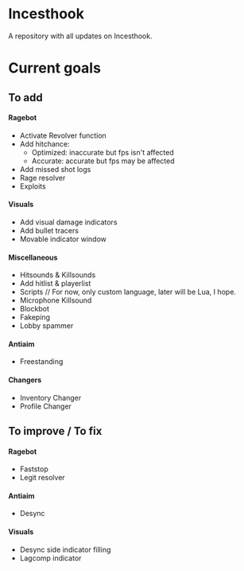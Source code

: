 # Incesthook
A repository with all updates on Incesthook.

# Current goals
## To add
#### Ragebot
- Activate Revolver function
- Add hitchance:
  - Optimized: inaccurate but fps isn't affected
  - Accurate: accurate but fps may be affected
- Add missed shot logs
- Rage resolver
- Exploits
#### Visuals
- Add visual damage indicators
- Add bullet tracers
- Movable indicator window
#### Miscellaneous
- Hitsounds & Killsounds
- Add hitlist & playerlist
- Scripts // For now, only custom language, later will be Lua, I hope.
- Microphone Killsound
- Blockbot
- Fakeping
- Lobby spammer
#### Antiaim
- Freestanding
#### Changers
- Inventory Changer
- Profile Changer
## To improve / To fix
#### Ragebot
- Faststop
- Legit resolver
#### Antiaim
- Desync
#### Visuals
- Desync side indicator filling
- Lagcomp indicator
